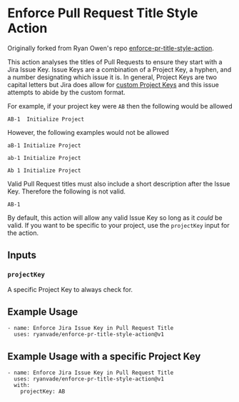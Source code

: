 # Enforce Pull Request Title Style Action

Originally forked from Ryan Owen's repo [enforce-pr-title-style-action](https://github.com/ryanvade/enforce-pr-title-style-action).

This action analyses the titles of Pull Requests to ensure they start with a Jira Issue Key.  Issue Keys are a combination of a Project Key, a hyphen, and a number designating which issue it is.  In general, Project Keys are two capital letters but Jira does allow for [custom Project Keys](https://confluence.atlassian.com/adminjiraserver/changing-the-project-key-format-938847081.html) and this issue attempts to abide by the custom format. 

For example, if your project key were `AB` then the following would be allowed

```
AB-1  Initialize Project
```

However, the following examples would not be allowed

```
aB-1 Initialize Project
```

```
ab-1 Initialize Project
```

```
Ab 1 Initialize Project
```

Valid Pull Request titles must also include a short description after the Issue Key. Therefore the following is not valid. 

```
AB-1
```

By default, this action will allow any valid Issue Key so long as it *could* be valid. If you want to be specific to your project, use the `projectKey` input for the action. 

## Inputs

### `projectKey`

A specific Project Key to always check for. 

## Example Usage

```
- name: Enforce Jira Issue Key in Pull Request Title
  uses: ryanvade/enforce-pr-title-style-action@v1
```

## Example Usage with a specific Project Key

```
- name: Enforce Jira Issue Key in Pull Request Title
  uses: ryanvade/enforce-pr-title-style-action@v1
  with:
    projectKey: AB
```